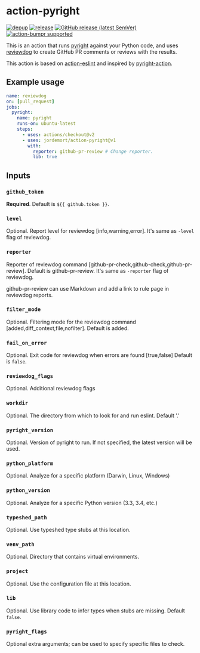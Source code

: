 # action-pyright

[![depup](https://github.com/jordemort/action-pyright/workflows/depup/badge.svg)](https://github.com/jordemort/action-pyright/actions?query=workflow%3Adepup)
[![release](https://github.com/jordemort/action-pyright/workflows/release/badge.svg)](https://github.com/jordemort/action-pyright/actions?query=workflow%3Arelease)
[![GitHub release (latest SemVer)](https://img.shields.io/github/v/release/jordemort/action-pyright?logo=github&sort=semver)](https://github.com/jordemort/action-pyright/releases)
[![action-bumpr supported](https://img.shields.io/badge/bumpr-supported-ff69b4?logo=github&link=https://github.com/haya14busa/action-bumpr)](https://github.com/haya14busa/action-bumpr)

This is an action that runs [pyright](https://github.com/Microsoft/pyright) against your Python code, and uses [reviewdog](https://github.com/reviewdog/reviewdog) to create GitHub PR comments or reviews with the results.

This action is based on [action-eslint](https://github.com/reviewdog/action-eslint) and inspired by [pyright-action](https://github.com/jakebailey/pyright-action).

## Example usage

```yml
name: reviewdog
on: [pull_request]
jobs:
  pyright:
    name: pyright
    runs-on: ubuntu-latest
    steps:
      - uses: actions/checkout@v2
      - uses: jordemort/action-pyright@v1
        with:
          reporter: github-pr-review # Change reporter.
          lib: true
```

## Inputs

### `github_token`

**Required**. Default is `${{ github.token }}`.

### `level`

Optional. Report level for reviewdog [info,warning,error].
It's same as `-level` flag of reviewdog.

### `reporter`

Reporter of reviewdog command [github-pr-check,github-check,github-pr-review].
Default is github-pr-review.
It's same as `-reporter` flag of reviewdog.

github-pr-review can use Markdown and add a link to rule page in reviewdog reports.

### `filter_mode`

Optional. Filtering mode for the reviewdog command [added,diff_context,file,nofilter].
Default is added.

### `fail_on_error`

Optional.  Exit code for reviewdog when errors are found [true,false]
Default is `false`.

### `reviewdog_flags`

Optional. Additional reviewdog flags

### `workdir`

Optional. The directory from which to look for and run eslint. Default '.'

### `pyright_version`

Optional. Version of pyright to run. If not specified, the latest version will be used.

### `python_platform`

Optional. Analyze for a specific platform (Darwin, Linux, Windows)

### `python_version`

Optional. Analyze for a specific Python version (3.3, 3.4, etc.)

### `typeshed_path`

Optional. Use typeshed type stubs at this location.

### `venv_path`

Optional. Directory that contains virtual environments.

### `project`

Optional. Use the configuration file at this location.

### `lib`

Optional. Use library code to infer types when stubs are missing. Default `false`.

### `pyright_flags`

Optional extra arguments; can be used to specify specific files to check.
